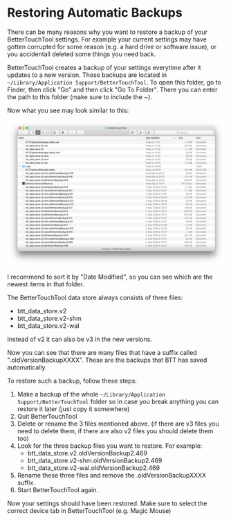 # Restoring Automatic Backups

There can be many reasons why you want to restore a backup of your BetterTouchTool settings. For example your current settings may have gotten corrupted for some reason (e.g. a hard drive or software issue), or you accidentall deleted some things you need back.

BetterTouchTool creates a backup of your settings everytime after it updates to a new version. 
These backups are located in ```~/Library/Application Support/BetterTouchTool```. To open this folder, go to Finder, then click "Go" and then click "Go To Folder". There you can enter the path to this folder (make sure to include the ~).

Now what you see may look similar to this:

![backup](media/backup.png)

I recommend to sort it by "Date Modified", so you can see which are the newest items in that folder.

The BetterTouchTool data store always consists of three files:
* btt_data_store.v2
* btt_data_store.v2-shm
* btt_data_store.v2-wal

Instead of v2 it can also be v3 in the new versions.

Now you can see that there are many files that have a suffix called ".oldVersionBackupXXXX". These are the backups that BTT has saved automatically.

To restore such a backup, follow these steps:

1. Make a backup of the whole ```~/Library/Application Support/BetterTouchTool``` folder so in case you break anything you can restore it later (just copy it somewhere)
2. Quit BetterTouchTool
3. Delete or rename the 3 files mentioned above. (if there are v3 files you need to delete them, if there are also v2 files you should delete them too)
4. Look for the three backup files you want to restore. For example:
    * btt_data_store.v2.oldVersionBackup2.469
    * btt_data_store.v2-shm.oldVersionBackup2.469
    * btt_data_store.v2-wal.oldVersionBackup2.469
5. Rename these three files and remove the .oldVersionBackupXXXX suffix.
6. Start BetterTouchTool again.

Now your settings should have been restored. Make sure to select the correct device tab in BetterTouchTool (e.g. Magic Mouse)
